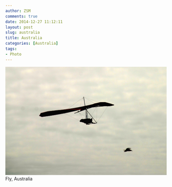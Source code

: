 ```yaml
---
author: ZSM
comments: true
date: 2014-12-27 11:12:11
layout: post
slug: australia
title: Australia
categories: [Australia]
tags:
- Photo
---
```

![Australia](/public/thumb/aus2.jpg)
Fly, Australia